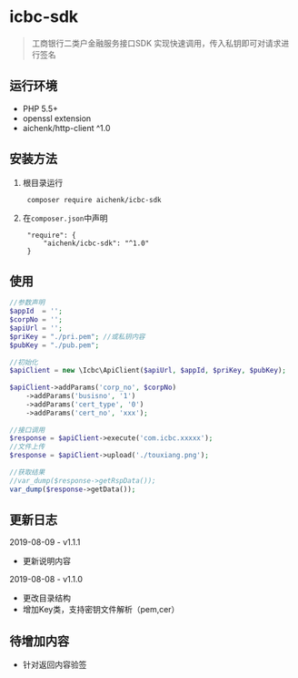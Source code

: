 # icbc-sdk
> 工商银行二类户金融服务接口SDK
实现快速调用，传入私钥即可对请求进行签名

## 运行环境
- PHP 5.5+
- openssl extension
- aichenk/http-client ^1.0

## 安装方法
1. 根目录运行

        composer require aichenk/icbc-sdk
        
2. 在`composer.json`中声明

        "require": {
            "aichenk/icbc-sdk": "^1.0"
        }
            
## 使用
```php
//参数声明
$appId  = '';
$corpNo = '';
$apiUrl = '';
$priKey = "./pri.pem"; //或私钥内容
$pubKey = "./pub.pem";
 
//初始化
$apiClient = new \Icbc\ApiClient($apiUrl, $appId, $priKey, $pubKey);
 
$apiClient->addParams('corp_no', $corpNo)
    ->addParams('busisno', '1')
    ->addParams('cert_type', '0')
    ->addParams('cert_no', 'xxx');
    
//接口调用
$response = $apiClient->execute('com.icbc.xxxxx');
//文件上传
$response = $apiClient->upload('./touxiang.png');
 
//获取结果
//var_dump($response->getRspData());
var_dump($response->getData());
```

## 更新日志
2019-08-09 - v1.1.1
- 更新说明内容

2019-08-08 - v1.1.0
- 更改目录结构
- 增加Key类，支持密钥文件解析（pem,cer）

## 待增加内容
- 针对返回内容验签